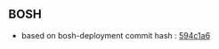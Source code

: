 ## BOSH

- based on bosh-deployment commit hash : [594c1a6](https://github.com/cloudfoundry/bosh-deployment/tree/594c1a68c8560c54cc9e4decdf827947fe5a13b9)
